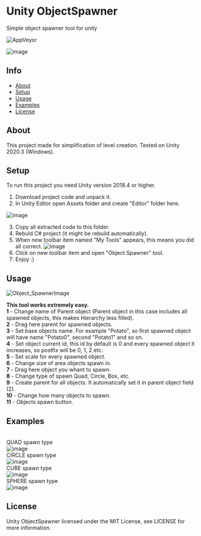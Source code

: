 # Unity ObjectSpawner
Simple object spawner tool for unity

![AppVeyor](https://img.shields.io/badge/build-passing-brightgreen)

![image](https://user-images.githubusercontent.com/73479696/165824474-42bc6d21-9142-4182-8928-dc9cd2f582e0.png)
## Info
* [About](#about)
* [Setup](#setup)
* [Usage](#usage)
* [Examples](#examples)
* [License](#license)

## About
This project made for simplification of level creation.
Tested on Unity 2020.3 (Windows).

## Setup
To run this project you need Unity version 2018.4 or higher.
1. Download project code and unpack it.
2. In Unity Editor open Assets folder and create "Editor" folder here.

![image](https://user-images.githubusercontent.com/73479696/165829852-c739bfa2-9253-44ae-8335-612b62ae2640.png)

3. Copy all extracted code to this folder.
4. Rebuld C# project (it might be rebuild automatically).
5. When new toolbar item named "My Tools" appears, this means you did all correct.
![image](https://user-images.githubusercontent.com/73479696/165829309-07cc1827-0344-4a57-b03a-0d3d18bb32b7.png)
6. Click on new toolbar item and open "Object Spawner" tool.
7. Enjoy :)

## Usage
![Object_SpawnerImage](https://user-images.githubusercontent.com/73479696/165831260-7f9990ad-1dbd-4809-84f1-6bd95a66f60c.jpg)

**This tool works extremely easy.**  <br />
**1** - Change name of Parent object (Parent object in this case includes all spawned objects, this makes Hierarchy less filled). <br />
**2** - Drag here parent for spawned objects.  <br />
**3** - Set base objects name. For example "Potato", so first spawned object will have name "Potato0", second "Potato1" and so on. <br />
**4** - Set object current id, this id by default is 0 and every spawned object it increases, so postfix will be 0, 1, 2 etc. <br />
**5** - Set scale for every spawned object.  <br />
**6** - Change size of area objects spawn in. <br />
**7** - Drag here object you whant to spawn. <br />
**8** - Change type of spawn Quad, Circle, Box, etc.  <br />
**9** - Create parent for all objects. It automatically set it in parent object field (2). <br />
**10** - Change how many objects to spawn. <br />
**11** - Objects spawn button. <br />
## Examples 
<br /> QUAD spawn type <br />
![image](https://user-images.githubusercontent.com/73479696/165950291-ba45a6bc-2d15-49dd-a735-3233ae30126e.png)
<br /> CIRCLE spawn type <br />
![image](https://user-images.githubusercontent.com/73479696/165951762-fa166aa6-5c9f-4adb-b58f-b8dfbf662149.png)
<br /> CUBE spawn type <br />
![image](https://user-images.githubusercontent.com/73479696/165951845-717f84c7-9264-496e-934f-03c404e13f50.png)
<br /> SPHERE spawn type <br />
![image](https://user-images.githubusercontent.com/73479696/165951949-b823cc2a-b798-4d40-b147-31d7f9016aa4.png)
## License
Unity ObjectSpawner licensed under the MIT License, see LICENSE for more information.


